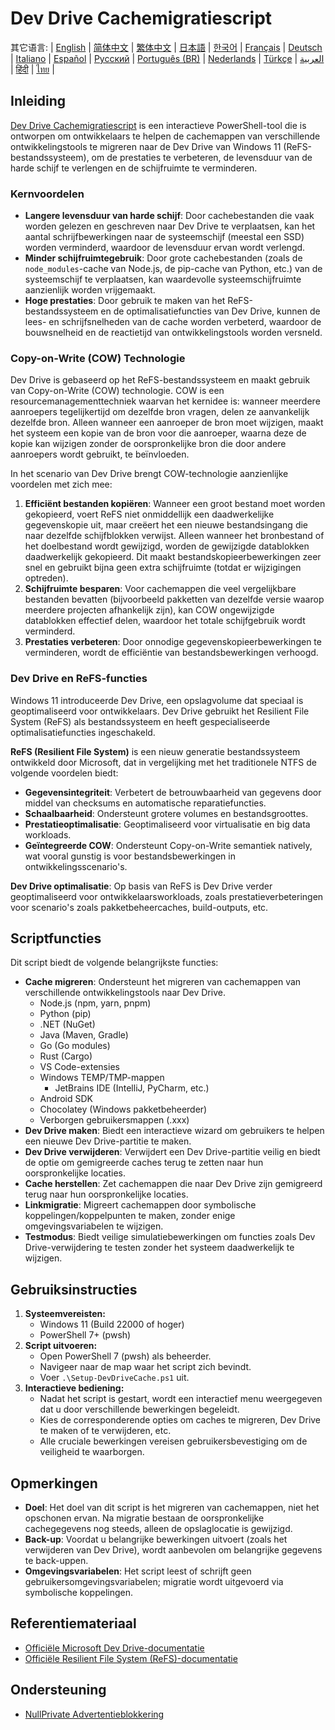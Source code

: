 # Dev Drive Cachemigratiescript

其它语言:
| [English](README.en-us.md) | [简体中文](README.md) | [繁体中文](README.zh-tw.md) | [日本語](README.ja-jp.md) | [한국어](README.ko-kr.md) | [Français](README.fr-fr.md) | [Deutsch](README.de-de.md) | [Italiano](README.it-it.md) | [Español](README.es-es.md) | [Русский](README.ru-ru.md) | [Português (BR)](README.pt-br.md) | [Nederlands](README.nl-nl.md) | [Türkçe](README.tr-tr.md) | [العربية](README.ar-sa.md) | [हिंदी](README.hi-in.md) | [ไทย](README.th-th.md) |

## Inleiding

[Dev Drive Cachemigratiescript](https://github.com/jqknono/migrate-to-win11-dev-drive) is een interactieve PowerShell-tool die is ontworpen om ontwikkelaars te helpen de cachemappen van verschillende ontwikkelingstools te migreren naar de Dev Drive van Windows 11 (ReFS-bestandssysteem), om de prestaties te verbeteren, de levensduur van de harde schijf te verlengen en de schijfruimte te verminderen.

### Kernvoordelen

- **Langere levensduur van harde schijf**: Door cachebestanden die vaak worden gelezen en geschreven naar Dev Drive te verplaatsen, kan het aantal schrijfbewerkingen naar de systeemschijf (meestal een SSD) worden verminderd, waardoor de levensduur ervan wordt verlengd.
- **Minder schijfruimtegebruik**: Door grote cachebestanden (zoals de `node_modules`-cache van Node.js, de pip-cache van Python, etc.) van de systeemschijf te verplaatsen, kan waardevolle systeemschijfruimte aanzienlijk worden vrijgemaakt.
- **Hoge prestaties**: Door gebruik te maken van het ReFS-bestandssysteem en de optimalisatiefuncties van Dev Drive, kunnen de lees- en schrijfsnelheden van de cache worden verbeterd, waardoor de bouwsnelheid en de reactietijd van ontwikkelingstools worden versneld.

### Copy-on-Write (COW) Technologie

Dev Drive is gebaseerd op het ReFS-bestandssysteem en maakt gebruik van Copy-on-Write (COW) technologie. COW is een resourcemanagementtechniek waarvan het kernidee is: wanneer meerdere aanroepers tegelijkertijd om dezelfde bron vragen, delen ze aanvankelijk dezelfde bron. Alleen wanneer een aanroeper de bron moet wijzigen, maakt het systeem een kopie van de bron voor die aanroeper, waarna deze de kopie kan wijzigen zonder de oorspronkelijke bron die door andere aanroepers wordt gebruikt, te beïnvloeden.

In het scenario van Dev Drive brengt COW-technologie aanzienlijke voordelen met zich mee:

1.  **Efficiënt bestanden kopiëren**: Wanneer een groot bestand moet worden gekopieerd, voert ReFS niet onmiddellijk een daadwerkelijke gegevenskopie uit, maar creëert het een nieuwe bestandsingang die naar dezelfde schijfblokken verwijst. Alleen wanneer het bronbestand of het doelbestand wordt gewijzigd, worden de gewijzigde datablokken daadwerkelijk gekopieerd. Dit maakt bestandskopieerbewerkingen zeer snel en gebruikt bijna geen extra schijfruimte (totdat er wijzigingen optreden).
2.  **Schijfruimte besparen**: Voor cachemappen die veel vergelijkbare bestanden bevatten (bijvoorbeeld pakketten van dezelfde versie waarop meerdere projecten afhankelijk zijn), kan COW ongewijzigde datablokken effectief delen, waardoor het totale schijfgebruik wordt verminderd.
3.  **Prestaties verbeteren**: Door onnodige gegevenskopieerbewerkingen te verminderen, wordt de efficiëntie van bestandsbewerkingen verhoogd.

### Dev Drive en ReFS-functies

Windows 11 introduceerde Dev Drive, een opslagvolume dat speciaal is geoptimaliseerd voor ontwikkelaars. Dev Drive gebruikt het Resilient File System (ReFS) als bestandssysteem en heeft gespecialiseerde optimalisatiefuncties ingeschakeld.

**ReFS (Resilient File System)** is een nieuw generatie bestandssysteem ontwikkeld door Microsoft, dat in vergelijking met het traditionele NTFS de volgende voordelen biedt:

- **Gegevensintegriteit**: Verbetert de betrouwbaarheid van gegevens door middel van checksums en automatische reparatiefuncties.
- **Schaalbaarheid**: Ondersteunt grotere volumes en bestandsgroottes.
- **Prestatieoptimalisatie**: Geoptimaliseerd voor virtualisatie en big data workloads.
- **Geïntegreerde COW**: Ondersteunt Copy-on-Write semantiek natively, wat vooral gunstig is voor bestandsbewerkingen in ontwikkelingsscenario's.

**Dev Drive optimalisatie**: Op basis van ReFS is Dev Drive verder geoptimaliseerd voor ontwikkelaarsworkloads, zoals prestatieverbeteringen voor scenario's zoals pakketbeheercaches, build-outputs, etc.

## Scriptfuncties

Dit script biedt de volgende belangrijkste functies:

- **Cache migreren**: Ondersteunt het migreren van cachemappen van verschillende ontwikkelingstools naar Dev Drive.
  - Node.js (npm, yarn, pnpm)
  - Python (pip)
  - .NET (NuGet)
  - Java (Maven, Gradle)
  - Go (Go modules)
  - Rust (Cargo)
  - VS Code-extensies
  - Windows TEMP/TMP-mappen
    - JetBrains IDE (IntelliJ, PyCharm, etc.)
  - Android SDK
  - Chocolatey (Windows pakketbeheerder)
  - Verborgen gebruikersmappen (.xxx)
- **Dev Drive maken**: Biedt een interactieve wizard om gebruikers te helpen een nieuwe Dev Drive-partitie te maken.
- **Dev Drive verwijderen**: Verwijdert een Dev Drive-partitie veilig en biedt de optie om gemigreerde caches terug te zetten naar hun oorspronkelijke locaties.
- **Cache herstellen**: Zet cachemappen die naar Dev Drive zijn gemigreerd terug naar hun oorspronkelijke locaties.
- **Linkmigratie**: Migreert cachemappen door symbolische koppelingen/koppelpunten te maken, zonder enige omgevingsvariabelen te wijzigen.
- **Testmodus**: Biedt veilige simulatiebewerkingen om functies zoals Dev Drive-verwijdering te testen zonder het systeem daadwerkelijk te wijzigen.

## Gebruiksinstructies

1.  **Systeemvereisten:**
    - Windows 11 (Build 22000 of hoger)
    - PowerShell 7+ (pwsh)
2.  **Script uitvoeren:**
    - Open PowerShell 7 (pwsh) als beheerder.
    - Navigeer naar de map waar het script zich bevindt.
    - Voer `.\Setup-DevDriveCache.ps1` uit.
3.  **Interactieve bediening:**
    - Nadat het script is gestart, wordt een interactief menu weergegeven dat u door verschillende bewerkingen begeleidt.
    - Kies de corresponderende opties om caches te migreren, Dev Drive te maken of te verwijderen, etc.
    - Alle cruciale bewerkingen vereisen gebruikersbevestiging om de veiligheid te waarborgen.

## Opmerkingen

- **Doel**: Het doel van dit script is het migreren van cachemappen, niet het opschonen ervan. Na migratie bestaan de oorspronkelijke cachegegevens nog steeds, alleen de opslaglocatie is gewijzigd.
- **Back-up**: Voordat u belangrijke bewerkingen uitvoert (zoals het verwijderen van Dev Drive), wordt aanbevolen om belangrijke gegevens te back-uppen.
- **Omgevingsvariabelen**: Het script leest of schrijft geen gebruikersomgevingsvariabelen; migratie wordt uitgevoerd via symbolische koppelingen.

## Referentiemateriaal

- [Officiële Microsoft Dev Drive-documentatie](https://learn.microsoft.com/en-us/windows/dev-drive/)
- [Officiële Resilient File System (ReFS)-documentatie](https://learn.microsoft.com/en-us/windows-server/storage/refs/refs-overview)

## Ondersteuning

- [NullPrivate Advertentieblokkering](https://www.nullprivate.com)